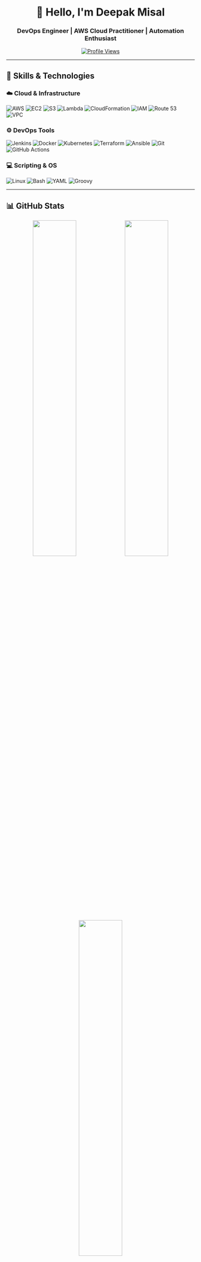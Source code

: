 <h1 align="center">👋 Hello, I'm Deepak Misal</h1>
<h3 align="center">DevOps Engineer | AWS Cloud Practitioner | Automation Enthusiast</h3>

<p align="center">
  <a href="https://visitcount.itsvg.in/api?id=DEEPAKMISAL01&icon=0&color=6">
    <img src="https://visitcount.itsvg.in/api?id=DEEPAKMISAL01&icon=0&color=6" alt="Profile Views" />
  </a>
</p>

---

## 🔧 Skills & Technologies

### ☁️ Cloud & Infrastructure
![AWS](https://img.shields.io/badge/AWS-%23FF9900.svg?style=flat&logo=amazon-aws&logoColor=white)
![EC2](https://img.shields.io/badge/EC2-FF9900?style=flat&logo=amazonaws&logoColor=white)
![S3](https://img.shields.io/badge/S3-569A31?style=flat&logo=amazonaws&logoColor=white)
![Lambda](https://img.shields.io/badge/Lambda-orange?style=flat&logo=aws-lambda&logoColor=white)
![CloudFormation](https://img.shields.io/badge/CloudFormation-FF4F8B?style=flat&logo=amazonaws&logoColor=white)
![IAM](https://img.shields.io/badge/IAM-232F3E?style=flat&logo=amazonaws&logoColor=white)
![Route 53](https://img.shields.io/badge/Route_53-FF9900?style=flat&logo=amazonaws&logoColor=white)
![VPC](https://img.shields.io/badge/VPC-232F3E?style=flat&logo=amazonaws&logoColor=white)

### ⚙️ DevOps Tools
![Jenkins](https://img.shields.io/badge/Jenkins-D24939?style=flat&logo=jenkins&logoColor=white)
![Docker](https://img.shields.io/badge/Docker-2496ED?style=flat&logo=docker&logoColor=white)
![Kubernetes](https://img.shields.io/badge/Kubernetes-326CE5?style=flat&logo=kubernetes&logoColor=white)
![Terraform](https://img.shields.io/badge/Terraform-623CE4?style=flat&logo=terraform&logoColor=white)
![Ansible](https://img.shields.io/badge/Ansible-EE0000?style=flat&logo=ansible&logoColor=white)
![Git](https://img.shields.io/badge/Git-F05032?style=flat&logo=git&logoColor=white)
![GitHub Actions](https://img.shields.io/badge/GitHub_Actions-2088FF?style=flat&logo=github-actions&logoColor=white)

### 💻 Scripting & OS
![Linux](https://img.shields.io/badge/Linux-FCC624?style=flat&logo=linux&logoColor=black)
![Bash](https://img.shields.io/badge/Bash-121011?style=flat&logo=gnubash&logoColor=white)
![YAML](https://img.shields.io/badge/YAML-000000?style=flat&logo=yaml&logoColor=white)
![Groovy](https://img.shields.io/badge/Groovy-4298B8?style=flat&logo=apachegroovy&logoColor=white)

---

## 📊 GitHub Stats

<p align="center">
  <img src="https://github-readme-stats.vercel.app/api?username=DEEPAKMISAL01&theme=tokyonight&show_icons=true" width="48%" />
  <img src="https://github-readme-streak-stats.herokuapp.com/?user=DEEPAKMISAL01&theme=tokyonight" width="48%" />
  <img src="https://github-readme-stats.vercel.app/api/top-langs/?username=DEEPAKMISAL01&layout=compact&theme=tokyonight" width="48%" />
</p>

---

## 🏆 GitHub Achievements

<p align="center">
  <img src="https://github-profile-trophy.vercel.app/?username=DEEPAKMISAL01&theme=darkhub&no-bg=true&no-frame=true&margin-w=4" />
</p>

---

## 📫 Contact Me

- 📧 Email: [deepakmisal.dev@gmail.com](mailto:deepakmisal.dev@gmail.com)  
- 💼 LinkedIn: [linkedin.com/in/deepakmisal](https://linkedin.com/in/deepakmisal)

---

## 🚀 Current Focus

- Designing cloud-native applications using **AWS services & Infrastructure as Code**
- Building robust CI/CD pipelines with **GitHub Actions & Jenkins**
- Deploying containerized workloads with **Kubernetes**
- Exploring DevOps automation and contributing to **open-source projects**

---

## 📂 Featured Projects

🔹 Visit my repositories: [github.com/DEEPAKMISAL01](https://github.com/DEEPAKMISAL01?tab=repositories)
